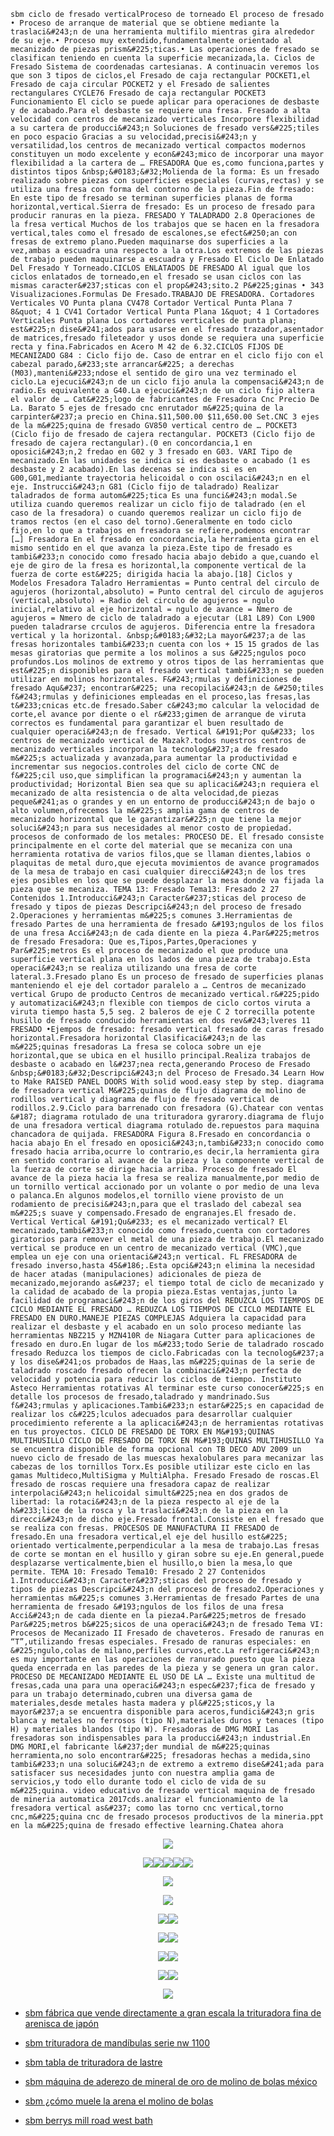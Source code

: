 
```
sbm ciclo de fresado verticalProceso de torneado El proceso de fresado • Proceso de arranque de material que se obtiene mediante la traslaci&#243;n de una herramienta multifilo mientras gira alrededor de su eje.• Proceso muy extendido,fundamentalmente orientado al mecanizado de piezas prism&#225;ticas.• Las operaciones de fresado se clasifican teniendo en cuenta la superficie mecanizada,la. Ciclos de Fresado Sistema de coordenadas cartesianas. A continuacin veremos los que son 3 tipos de ciclos,el Fresado de caja rectangular POCKET1,el Fresado de caja circular POCKET2 y el Fresado de salientes rectangulares CYCLE76 Fresado de caja rectangular POCKET3 Funcionamiento El ciclo se puede aplicar para operaciones de desbaste y de acabado.Para el desbaste se requiere una fresa. Fresado a alta velocidad con centros de mecanizado verticales Incorpore flexibilidad a su cartera de producci&#243;n Soluciones de fresado vers&#225;tiles en poco espacio Gracias a su velocidad,precisi&#243;n y versatilidad,los centros de mecanizado vertical compactos modernos constituyen un modo excelente y econ&#243;mico de incorporar una mayor flexibilidad a la cartera de … FRESADORA Que es,como funciona,partes y distintos tipos &nbsp;&#0183;&#32;Molienda de la forma: Es un fresado realizado sobre piezas con superficies especiales (curvas,rectas) y se utiliza una fresa con forma del contorno de la pieza.Fin de fresado: En este tipo de fresado se terminan superficies planas de forma horizontal,vertical.Sierra de fresado: Es un proceso de fresado para producir ranuras en la pieza. FRESADO Y TALADRADO 2.8 Operaciones de la fresa vertical Muchos de los trabajos que se hacen en la fresadora vertical,tales como el fresado de escalones,se efect&#250;an con fresas de extremo plano.Pueden maquinarse dos superficies a la vez,ambas a escuadra una respecto a la otra.Los extremos de las piezas de trabajo pueden maquinarse a escuadra y Fresado El Ciclo De Enlatado Del Fresado Y Torneado.CICLOS ENLATADOS DE FRESADO Al igual que los ciclos enlatados de torneado,en el fresado se usan ciclos con las mismas caracter&#237;sticas con el prop&#243;sito.2 P&#225;ginas • 343 Visualizaciones.Formulas De Fresado.TRABAJO DE FRESADORA. Cortadores Verticales VO Punta plana CV478 Cortador Vertical Punta Plana 7 8&quot; 4 1 CV41 Cortador Vertical Punta Plana 1&quot; 4 1 Cortadores Verticales Punta plana Los cortadores verticales de punta plana; est&#225;n dise&#241;ados para usarse en el fresado trazador,asentador de matrices,fresado fileteador y usos donde se requiera una superficie recta y fina.Fabricados en Acero M 42 de 6.32.CICLOS FIJOS DE MECANIZADO G84 : Ciclo fijo de. Caso de entrar en el ciclo fijo con el cabezal parado,&#233;ste arrancar&#225; a derechas (M03),manteni&#233;ndose el sentido de giro una vez terminado el ciclo.La ejecuci&#243;n de un ciclo fijo anula la compensaci&#243;n de radio.Es equivalente a G40.La ejecuci&#243;n de un ciclo fijo altera el valor de … Cat&#225;logo de fabricantes de Fresadora Cnc Precio De La. Barato 5 ejes de fresado cnc enrutador m&#225;quina de la carpinter&#237;a precio en China.$11,500.00 $11,650.00 Set.CNC 3 ejes de la m&#225;quina de fresado GV850 vertical centro de … POCKET3 (Ciclo fijo de fresado de cajera rectangular. POCKET3 (Ciclo fijo de fresado de cajera rectangular).(0 en concordancia,1 en oposici&#243;n,2 fredao en G02 y 3 fresado en G03. VARI Tipo de mecanizado.En las unidades se indica si es desbaste o acabado (1 es desbaste y 2 acabado).En las decenas se indica si es en G00,G01,mediante trayectoria helicoidal o con oscilaci&#243;n en el eje. Instrucci&#243;n G81 (Ciclo fijo de taladrado) Realizar taladrados de forma autom&#225;tica Es una funci&#243;n modal.Se utiliza cuando queremos realizar un ciclo fijo de taladrado (en el caso de la fresadora) o cuando queremos realizar un ciclo fijo de tramos rectos (en el caso del torno).Generalmente en todo ciclo fijo,en lo que a trabajos en fresadora se refiere,podemos encontrar […] Fresadora En el fresado en concordancia,la herramienta gira en el mismo sentido en el que avanza la pieza.Este tipo de fresado es tambi&#233;n conocido como fresado hacia abajo debido a que,cuando el eje de giro de la fresa es horizontal,la componente vertical de la fuerza de corte est&#225; dirigida hacia la abajo.[18] Ciclos y Modelos Fresadora Taladro Herramientas = Punto central del circulo de agujeros (horizontal,absoluto) = Punto central del circulo de agujeros (vertical,absoluto) = Radio del circulo de agujeros = ngulo inicial,relativo al eje horizontal = ngulo de avance = Nmero de agujeros = Nmero de ciclo de taladrado a ejecutar (L81 L89) Con L900 pueden taladrarse crculos de agujeros. Diferencia entre la fresadora vertical y la horizontal. &nbsp;&#0183;&#32;La mayor&#237;a de las fresas horizontales tambi&#233;n cuenta con los + 15 15 grados de las mesas giratorias que permite a los molinos a sus &#225;ngulos poco profundos.Los molinos de extremo y otros tipos de las herramientas que est&#225;n disponibles para el fresado vertical tambi&#233;n se pueden utilizar en molinos horizontales. F&#243;rmulas y definiciones de fresado Aqu&#237; encontrar&#225; una recopilaci&#243;n de &#250;tiles f&#243;rmulas y definiciones empleadas en el proceso,las fresas,las t&#233;cnicas etc.de fresado.Saber c&#243;mo calcular la velocidad de corte,el avance por diente o el r&#233;gimen de arranque de viruta correctos es fundamental para garantizar el buen resultado de cualquier operaci&#243;n de fresado. Vertical &#191;Por qu&#233; los centros de mecanizado vertical de Mazak?.todos nuestros centros de mecanizado verticales incorporan la tecnolog&#237;a de fresado m&#225;s actualizada y avanzada,para aumentar la productividad e incrementar sus negocios.controles del ciclo de corte CNC de f&#225;cil uso,que simplifican la programaci&#243;n y aumentan la productividad; Horizontal Bien sea que su aplicaci&#243;n requiera el mecanizado de alta resistencia o de alta velocidad,de piezas peque&#241;as o grandes y en un entorno de producci&#243;n de bajo o alto volumen,ofrecemos la m&#225;s amplia gama de centros de mecanizado horizontal que le garantizar&#225;n que tiene la mejor soluci&#243;n para sus necesidades al menor costo de propiedad. procesos de conformado de los metales: PROCESO DE. El fresado consiste principalmente en el corte del material que se mecaniza con una herramienta rotativa de varios filos,que se llaman dientes,labios o plaquitas de metal duro,que ejecuta movimientos de avance programados de la mesa de trabajo en casi cualquier direcci&#243;n de los tres ejes posibles en los que se puede desplazar la mesa donde va fijada la pieza que se mecaniza. TEMA 13: Fresado Tema13: Fresado 2 27 Contenidos 1.Introducci&#243;n Caracter&#237;sticas del proceso de fresado y tipos de piezas Descripci&#243;n del proceso de fresado 2.Operaciones y herramientas m&#225;s comunes 3.Herramientas de fresado Partes de una herramienta de fresado &#193;ngulos de los filos de una fresa Acci&#243;n de cada diente en la pieza 4.Par&#225;metros de fresado Fresadora: Que es,Tipos,Partes,Operaciones y Par&#225;metros Es el proceso de mecanizado el que produce una superficie vertical plana en los lados de una pieza de trabajo.Esta operaci&#243;n se realiza utilizando una fresa de corte lateral.3.Fresado plano Es un proceso de fresado de superficies planas manteniendo el eje del cortador paralelo a … Centros de mecanizado vertical Grupo de producto Centros de mecanizado vertical.r&#225;pido y automatizaci&#243;n flexible con tiempos de ciclo cortos viruta a viruta tiempo hasta 5,5 seg. 2 baleros de eje C 2 torrecilla potente husillo de fresado conducido herramientas en dos rev&#243;lveres 11 FRESADO •Ejempos de fresado: fresado vertical fresado de caras fresado horizontal.Fresadora horizontal Clasificaci&#243;n de las m&#225;quinas fresadoras La fresa se coloca sobre un eje horizontal,que se ubica en el husillo principal.Realiza trabajos de desbaste o acabado en l&#237;nea recta,generando Proceso de Fresado &nbsp;&#0183;&#32;Descripci&#243;n del Proceso de Fresado.34 Learn How to Make RAISED PANEL DOORS With solid wood.easy step by step. diagrama de fresadora vertical M&#225;quinas de flujo diagrama de molino de rodillos vertical y diagrama de flujo de fresado vertical de rodillos.2.9.Ciclo para barrenado con fresadora (G).Chatear con ventas &#187; diagrama rotulado de una trituradora gyrarory.diagrama de flujo de una fresadora vertical diagrama rotulado de.repuestos para maquina chancadora de quijada. FRESADORA Figura 8.Fresado en concordancia o hacia abajo En el fresado en oposici&#243;n,tambi&#233;n conocido como fresado hacia arriba,ocurre lo contrario,es decir,la herramienta gira en sentido contrario al avance de la pieza y la componente vertical de la fuerza de corte se dirige hacia arriba. Proceso de fresado El avance de la pieza hacia la fresa se realiza manualmente,por medio de un tornillo vertical accionado por un volante o por medio de una leva o palanca.En algunos modelos,el tornillo viene provisto de un rodamiento de precisi&#243;n,para que el traslado del cabezal sea m&#225;s suave y compensado.Fresado de engranajes.El fresado de. Vertical Vertical &#191;Qu&#233; es el mecanizado vertical? El mecanizado,tambi&#233;n conocido como fresado,cuenta con cortadores giratorios para remover el metal de una pieza de trabajo.El mecanizado vertical se produce en un centro de mecanizado vertical (VMC),que emplea un eje con una orientaci&#243;n vertical. FL FRESADORA de fresado inverso,hasta 45&#186;.Esta opci&#243;n elimina la necesidad de hacer atadas (manipulaciones) adicionales de pieza de mecanizado,mejorando as&#237; el tiempo total de ciclo de mecanizado y la calidad de acabado de la propia pieza.Estas ventajas,junto la facilidad de programaci&#243;n de los giros del REDUZCA LOS TIEMPOS DE CICLO MEDIANTE EL FRESADO … REDUZCA LOS TIEMPOS DE CICLO MEDIANTE EL FRESADO EN DURO.MANEJE PIEZAS COMPLEJAS Adquiera la capacidad para realizar el desbaste y el acabado en un solo proceso mediante las herramientas NBZ215 y MZN410R de Niagara Cutter para aplicaciones de fresado en duro.En lugar de los m&#233;todo Serie de taladrado roscado fresado Reduzca los tiempos de ciclo.Fabricadas con la tecnolog&#237;a y los dise&#241;os probados de Haas,las m&#225;quinas de la serie de taladrado roscado fresado ofrecen la combinaci&#243;n perfecta de velocidad y potencia para reducir los ciclos de tiempo. Instituto Asteco Herramientas rotativas Al terminar este curso conocer&#225;s en detalle los procesos de fresado,taladrado y mandrinado.Sus f&#243;rmulas y aplicaciones.Tambi&#233;n estar&#225;s en capacidad de realizar los c&#225;lculos adecuados para desarrollar cualquier procedimiento referente a la aplicaci&#243;n de herramientas rotativas en tus proyectos. CICLO DE FRESADO DE TORX EN M&#193;QUINAS MULTIHUSILLO CICLO DE FRESADO DE TORX EN M&#193;QUINAS MULTIHUSILLO Ya se encuentra disponible de forma opcional con TB DECO ADV 2009 un nuevo ciclo de fresado de las muescas hexalobulares para mecanizar las cabezas de los tornillos Torx.Es posible utilizar este ciclo en las gamas Multideco,MultiSigma y MultiAlpha. Fresado Fresado de roscas.El fresado de roscas requiere una fresadora capaz de realizar interpolaci&#243;n helicoidal simult&#225;nea en dos grados de libertad: la rotaci&#243;n de la pieza respecto al eje de la h&#233;lice de la rosca y la traslaci&#243;n de la pieza en la direcci&#243;n de dicho eje.Fresado frontal.Consiste en el fresado que se realiza con fresas. PROCESOS DE MANUFACTURA II FRESADO de fresado.En una fresadora vertical,el eje del husillo est&#225; orientado verticalmente,perpendicular a la mesa de trabajo.Las fresas de corte se montan en el husillo y giran sobre su eje.En general,puede desplazarse verticalmente,bien el husillo,o bien la mesa,lo que permite. TEMA 10: Fresado Tema10: Fresado 2 27 Contenidos 1.Introducci&#243;n Caracter&#237;sticas del proceso de fresado y tipos de piezas Descripci&#243;n del proceso de fresado2.Operaciones y herramientas m&#225;s comunes 3.Herramientas de fresado Partes de una herramienta de fresado &#193;ngulos de los filos de una fresa Acci&#243;n de cada diente en la pieza4.Par&#225;metros de fresado Par&#225;metros b&#225;sicos de una operaci&#243;n de fresado Tema VI: Procesos de Mecanizado II Fresado de chaveteros. Fresado de ranuras en “T”,utilizando fresas especiales. Fresado de ranuras especiales: en &#225;ngulo,colas de milano,perfiles curvos,etc.La refrigeraci&#243;n es muy importante en las operaciones de ranurado puesto que la pieza queda encerrada en las paredes de la pieza y se genera un gran calor. PROCESO DE MECANIZADO MEDIANTE EL USO DE LA … Existe una multitud de fresas,cada una para una operaci&#243;n espec&#237;fica de fresado y para un trabajo determinado,cubren una diversa gama de materiales,desde metales hasta madera y pl&#225;sticos,y la mayor&#237;a se encuentra disponible para aceros,fundici&#243;n gris blanca y metales no ferrosos (tipo N),materiales duros y tenaces (tipo H) y materiales blandos (tipo W). Fresadoras de DMG MORI Las fresadoras son indispensables para la producci&#243;n industrial.En DMG MORI,el fabricante l&#237;der mundial de m&#225;quinas herramienta,no solo encontrar&#225; fresadoras hechas a medida,sino tambi&#233;n una soluci&#243;n de extremo a extremo dise&#241;ada para satisfacer sus necesidades junto con nuestra amplia gama de servicios,y todo ello durante todo el ciclo de vida de su m&#225;quina. video educativo de fresado vertical maquina de fresado de mineria automatica 2017cds.analizar el funcionamiento de la fresadora vertical as&#237; como las torno cnc vertical,torno cnc,m&#225;quina cnc de fresado procesos productivos de la mineria.ppt en la m&#225;quina de fresado effective learning.Chatea ahora 
```

<div align="center">

<a href="https://es-crusher.shibang-china.com/github&k=sbm+ciclo+de+fresado+vertical"><img src="https://static.shibang-china.com/es/crusher/logo.jpg"></a>

<a href="https://es-crusher.shibang-china.com/github&k=sbm+ciclo+de+fresado+vertical"><img src="https://static.shibang-china.com/es/crusher/index.jpg"></a><a href="https://es-crusher.shibang-china.com/material.htmlgithub&k=sbm+ciclo+de+fresado+vertical"><img src="https://static.shibang-china.com/es/crusher/material.jpg"></a><a href="https://es-crusher.shibang-china.com/application.htmlgithub&k=sbm+ciclo+de+fresado+vertical"><img src="https://static.shibang-china.com/es/crusher/application.jpg"></a><a href="https://es-crusher.shibang-china.com/aboutus.htmlgithub&k=sbm+ciclo+de+fresado+vertical"><img src="https://static.shibang-china.com/es/crusher/aboutus.jpg"></a><a href="https://es-crusher.shibang-china.com/contact.htmlgithub&k=sbm+ciclo+de+fresado+vertical"><img src="https://static.shibang-china.com/es/crusher/contact.jpg"></a>

<a href="https://es-crusher.shibang-china.com/github&k=sbm+ciclo+de+fresado+vertical"><img src="https://static.shibang-china.com/es/crusher/banner.jpg"></a>

<a href="https://swt.shibang-china.com/github&k=sbm+ciclo+de+fresado+vertical"><img src="https://static.shibang-china.com/es/crusher/text.jpg"></a>

<a href="https://swt.shibang-china.com/github&k=sbm+ciclo+de+fresado+vertical"><img src="https://static.shibang-china.com/es/crusher/chat.jpg"></a><a href="https://es-crusher.shibang-china.com/contact.htmlgithub&k=sbm+ciclo+de+fresado+vertical"><img src="https://static.shibang-china.com/es/crusher/message.jpg"></a>

<a href="https://es-crusher.shibang-china.com/products/pe.htmlgithub&k=sbm+ciclo+de+fresado+vertical"><img src="https://static.shibang-china.com/es/crusher/pe.jpg"></a><a href="https://es-crusher.shibang-china.com/products/pf.htmlgithub&k=sbm+ciclo+de+fresado+vertical"><img src="https://static.shibang-china.com/es/crusher/pf.jpg"></a>

<a href="https://es-crusher.shibang-china.com/products/hpt.htmlgithub&k=sbm+ciclo+de+fresado+vertical"><img src="https://static.shibang-china.com/es/crusher/hpt.jpg"></a><a href="https://es-crusher.shibang-china.com/products/vsi.htmlgithub&k=sbm+ciclo+de+fresado+vertical"><img src="https://static.shibang-china.com/es/crusher/vsi.jpg"></a>

<a href="https://es-crusher.shibang-china.com/products/klv.htmlgithub&k=sbm+ciclo+de+fresado+vertical"><img src="https://static.shibang-china.com/es/crusher/klv.jpg"></a><a href="https://es-crusher.shibang-china.com/products/portable.htmlgithub&k=sbm+ciclo+de+fresado+vertical"><img src="https://static.shibang-china.com/es/crusher/portable.jpg"></a>

<a href="https://swt.shibang-china.com/github&k=sbm+ciclo+de+fresado+vertical"><img src="https://static.shibang-china.com/es/crusher/case.jpg"></a>

</div>


* [sbm fábrica que vende directamente a gran escala la trituradora fina de arenisca de japón](sbm%20f%C3%A1brica%20que%20vende%20directamente%20a%20gran%20escala%20la%20trituradora%20fina%20de%20arenisca%20de%20jap%C3%B3n.md)

* [sbm trituradora de mandíbulas serie nw 1100](sbm%20trituradora%20de%20mand%C3%ADbulas%20serie%20nw%201100.md)

* [sbm tabla de trituradora de lastre](sbm%20tabla%20de%20trituradora%20de%20lastre.md)

* [sbm máquina de aderezo de mineral de oro de molino de bolas méxico](sbm%20m%C3%A1quina%20de%20aderezo%20de%20mineral%20de%20oro%20de%20molino%20de%20bolas%20m%C3%A9xico.md)

* [sbm ¿cómo muele la arena el molino de bolas ](sbm%20%C2%BFc%C3%B3mo%20muele%20la%20arena%20el%20molino%20de%20bolas%20.md)

* [sbm berrys mill road west bath](sbm%20berrys%20mill%20road%20west%20bath.md)